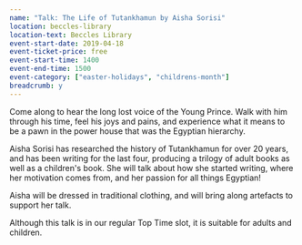 ```yaml
---
name: "Talk: The Life of Tutankhamun by Aisha Sorisi"
location: beccles-library
location-text: Beccles Library
event-start-date: 2019-04-18
event-ticket-price: free
event-start-time: 1400
event-end-time: 1500
event-category: ["easter-holidays", "childrens-month"]
breadcrumb: y
---
```


Come along to hear the long lost voice of the Young Prince. Walk with him through his time, feel his joys and pains, and experience what it means to be a pawn in the power house that was the Egyptian hierarchy.

Aisha Sorisi has researched the history of Tutankhamun for over 20 years, and has been writing for the last four, producing a trilogy of adult books as well as a children's book. She will talk about how she started writing, where her motivation comes from, and her passion for all things Egyptian!

Aisha will be dressed in traditional clothing, and will bring along artefacts to support her talk.

Although this talk is in our regular Top Time slot, it is suitable for adults and children.
